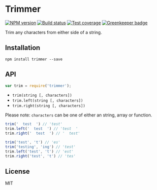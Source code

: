 # Trimmer

[![NPM version][npm-image]][npm-url]
[![Build status][travis-image]][travis-url]
[![Test coverage][coveralls-image]][coveralls-url]
[![Greenkeeper badge](https://badges.greenkeeper.io/blakeembrey/node-trimmer.svg)](https://greenkeeper.io/)

Trim any characters from either side of a string.

## Installation

```
npm install trimmer --save
```

## API

```javascript
var trim = require('trimmer');
```

* `trim(string [, characters])`
* `trim.left(string [, characters])`
* `trim.right(string [, characters])`

Please note: `characters` can be one of either an string, array or function.

```javascript
trim('  test  ') // 'test'
trim.left('  test  ') // 'test  '
trim.right('  test  ') // '  test'

trim('test', 't') // 'es'
trim('testing', 'ing') // 'test'
trim.left('test', 't') // 'est'
trim.right('test', 't') // 'tes'
```

## License

MIT

[npm-image]: https://img.shields.io/npm/v/trimmer.svg?style=flat
[npm-url]: https://npmjs.org/package/trimmer
[travis-image]: https://img.shields.io/travis/blakeembrey/node-trimmer.svg?style=flat
[travis-url]: https://travis-ci.org/blakeembrey/node-trimmer
[coveralls-image]: https://img.shields.io/coveralls/blakeembrey/node-trimmer.svg?style=flat
[coveralls-url]: https://coveralls.io/r/blakeembrey/node-trimmer?branch=master
[gittip-image]: https://img.shields.io/gittip/blakeembrey.svg?style=flat
[gittip-url]: https://www.gittip.com/blakeembrey
